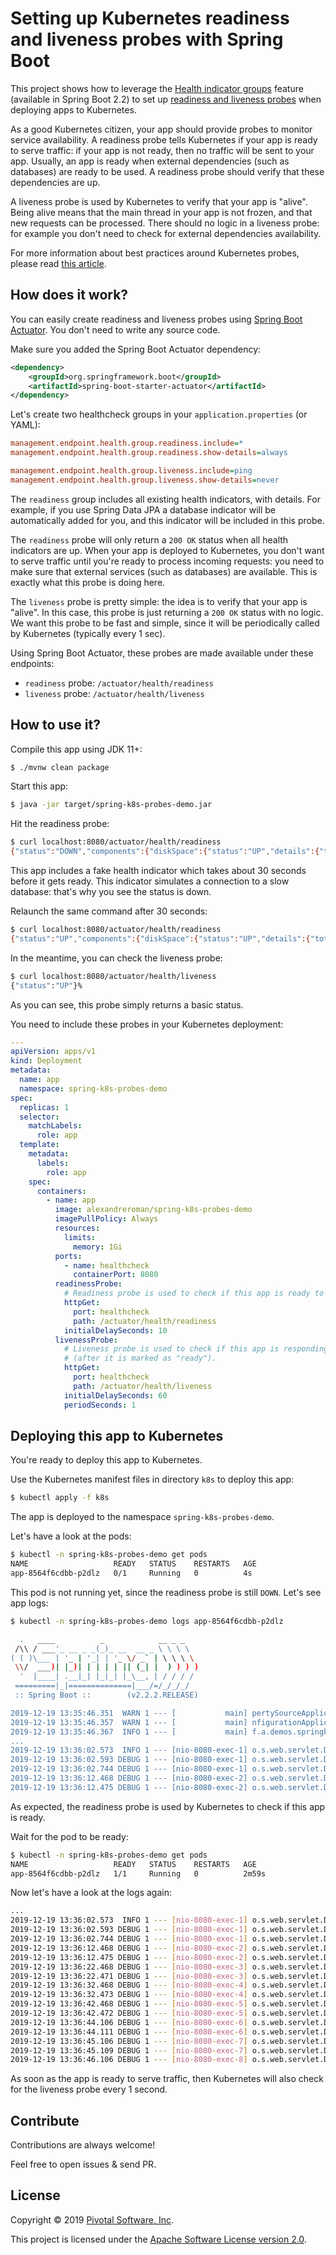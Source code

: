 # Setting up Kubernetes readiness and liveness probes with Spring Boot

This project shows how to leverage the
[Health indicator groups](https://github.com/spring-projects/spring-boot/wiki/Spring-Boot-2.2-Release-Notes#health-indicator-groups)
feature (available in Spring Boot 2.2) to set up
[readiness and liveness probes](https://kubernetes.io/docs/tasks/configure-pod-container/configure-liveness-readiness-startup-probes/)
when deploying apps to Kubernetes.

As a good Kubernetes citizen, your app should provide probes to monitor service
availability. A readiness probe tells Kubernetes if your app is ready to serve
traffic: if your app is not ready, then no traffic will be sent to your app.
Usually, an app is ready when external dependencies (such as databases) are ready to
be used. A readiness probe should verify that these dependencies are up.

A liveness probe is used by Kubernetes to verify that your app is "alive".
Being alive means that the main thread in your app is not frozen, and that new
requests can be processed. There should no logic in a liveness probe: for example
you don't need to check for external dependencies availability.

For more information about best practices around Kubernetes probes, please read
[this article](https://medium.com/metrosystemsro/kubernetes-readiness-liveliness-probes-best-practices-86c3cd9f0b4a).

## How does it work?

You can easily create readiness and liveness probes using
[Spring Boot Actuator](https://docs.spring.io/spring-boot/docs/current/reference/html/production-ready-features.html#production-ready).
You don't need to write any source code.

Make sure you added the Spring Boot Actuator dependency:
```xml
<dependency>
    <groupId>org.springframework.boot</groupId>
    <artifactId>spring-boot-starter-actuator</artifactId>
</dependency>
```

Let's create two healthcheck groups in your `application.properties` (or YAML):
```ini
management.endpoint.health.group.readiness.include=*
management.endpoint.health.group.readiness.show-details=always

management.endpoint.health.group.liveness.include=ping
management.endpoint.health.group.liveness.show-details=never
```

The `readiness` group includes all existing health indicators, with details.
For example, if you use Spring Data JPA a database indicator will be automatically
added for you, and this indicator will be included in this probe. 

The `readiness` probe will only return a `200 OK` status when all health indicators
are up. When your app is deployed to Kubernetes, you don't want to serve traffic
until you're ready to process incoming requests: you need to make sure that external
services (such as databases) are available.
This is exactly what this probe is doing here.

The `liveness` probe is pretty simple: the idea is to verify that your app is "alive".
In this case, this probe is just returning a `200 OK` status with no logic.
We want this probe to be fast and simple, since it will be periodically called by
Kubernetes (typically every 1 sec).

Using Spring Boot Actuator, these probes are made available under these endpoints:
 - `readiness` probe: `/actuator/health/readiness`
 - `liveness` probe: `/actuator/health/liveness`

## How to use it?

Compile this app using JDK 11+:
```bash
$ ./mvnw clean package
```

Start this app:
```bash
$ java -jar target/spring-k8s-probes-demo.jar
```

Hit the readiness probe:
```bash
$ curl localhost:8080/actuator/health/readiness
{"status":"DOWN","components":{"diskSpace":{"status":"UP","details":{"total":499963174912,"free":163210244096,"threshold":10485760}},"fake":{"status":"DOWN"},"ping":{"status":"UP"}}}%
```

This app includes a fake health indicator which takes about 30 seconds before it gets ready.
This indicator simulates a connection to a slow database:
that's why you see the status is down.

Relaunch the same command after 30 seconds:
```bash
$ curl localhost:8080/actuator/health/readiness
{"status":"UP","components":{"diskSpace":{"status":"UP","details":{"total":499963174912,"free":163208421376,"threshold":10485760}},"fake":{"status":"UP"},"ping":{"status":"UP"}}}%
```

In the meantime, you can check the liveness probe:
```bash
$ curl localhost:8080/actuator/health/liveness
{"status":"UP"}%
```

As you can see, this probe simply returns a basic status.

You need to include these probes in your Kubernetes deployment:
```yaml
---
apiVersion: apps/v1
kind: Deployment
metadata:
  name: app
  namespace: spring-k8s-probes-demo
spec:
  replicas: 1
  selector:
    matchLabels:
      role: app
  template:
    metadata:
      labels:
        role: app
    spec:
      containers:
        - name: app
          image: alexandreroman/spring-k8s-probes-demo
          imagePullPolicy: Always
          resources:
            limits:
              memory: 1Gi
          ports:
            - name: healthcheck
              containerPort: 8080
          readinessProbe:
            # Readiness probe is used to check if this app is ready to serve traffic.
            httpGet:
              port: healthcheck
              path: /actuator/health/readiness
            initialDelaySeconds: 10
          livenessProbe:
            # Liveness probe is used to check if this app is responding to requests
            # (after it is marked as "ready").
            httpGet:
              port: healthcheck
              path: /actuator/health/liveness
            initialDelaySeconds: 60
            periodSeconds: 1
```

## Deploying this app to Kubernetes

You're ready to deploy this app to Kubernetes.

Use the Kubernetes manifest files in directory `k8s` to deploy this app:
```bash
$ kubectl apply -f k8s
```

The app is deployed to the namespace `spring-k8s-probes-demo`.

Let's have a look at the pods:
```bash
$ kubectl -n spring-k8s-probes-demo get pods
NAME                   READY   STATUS    RESTARTS   AGE
app-8564f6cdbb-p2dlz   0/1     Running   0          4s
```

This pod is not running yet, since the readiness probe is still `DOWN`.
Let's see app logs:
```bash
$ kubectl -n spring-k8s-probes-demo logs app-8564f6cdbb-p2dlz

  .   ____          _            __ _ _
 /\\ / ___'_ __ _ _(_)_ __  __ _ \ \ \ \
( ( )\___ | '_ | '_| | '_ \/ _` | \ \ \ \
 \\/  ___)| |_)| | | | | || (_| |  ) ) ) )
  '  |____| .__|_| |_|_| |_\__, | / / / /
 =========|_|==============|___/=/_/_/_/
 :: Spring Boot ::        (v2.2.2.RELEASE)

2019-12-19 13:35:46.351  WARN 1 --- [           main] pertySourceApplicationContextInitializer : Skipping 'cloud' property source addition because not in a cloud
2019-12-19 13:35:46.357  WARN 1 --- [           main] nfigurationApplicationContextInitializer : Skipping reconfiguration because not in a cloud
2019-12-19 13:35:46.367  INFO 1 --- [           main] f.a.demos.springk8sprobes.Application    : Starting Application on app-8564f6cdbb-p2dlz with PID 1 (/workspace/BOOT-INF/classes started by vcap in /workspace)
...
2019-12-19 13:36:02.573  INFO 1 --- [nio-8080-exec-1] o.s.web.servlet.DispatcherServlet        : Completed initialization in 23 ms
2019-12-19 13:36:02.593 DEBUG 1 --- [nio-8080-exec-1] o.s.web.servlet.DispatcherServlet        : GET "/actuator/health/readiness", parameters={}
2019-12-19 13:36:02.744 DEBUG 1 --- [nio-8080-exec-1] o.s.web.servlet.DispatcherServlet        : Completed 503 SERVICE_UNAVAILABLE
2019-12-19 13:36:12.468 DEBUG 1 --- [nio-8080-exec-2] o.s.web.servlet.DispatcherServlet        : GET "/actuator/health/readiness", parameters={}
2019-12-19 13:36:12.475 DEBUG 1 --- [nio-8080-exec-2] o.s.web.servlet.DispatcherServlet        : Completed 503 SERVICE_UNAVAILABLE
```

As expected, the readiness probe is used by Kubernetes to check if this app is ready.

Wait for the pod to be ready:
```bash
$ kubectl -n spring-k8s-probes-demo get pods
NAME                   READY   STATUS    RESTARTS   AGE
app-8564f6cdbb-p2dlz   1/1     Running   0          2m59s
```

Now let's have a look at the logs again:
```bash
...
2019-12-19 13:36:02.573  INFO 1 --- [nio-8080-exec-1] o.s.web.servlet.DispatcherServlet        : Completed initialization in 23 ms
2019-12-19 13:36:02.593 DEBUG 1 --- [nio-8080-exec-1] o.s.web.servlet.DispatcherServlet        : GET "/actuator/health/readiness", parameters={}
2019-12-19 13:36:02.744 DEBUG 1 --- [nio-8080-exec-1] o.s.web.servlet.DispatcherServlet        : Completed 503 SERVICE_UNAVAILABLE
2019-12-19 13:36:12.468 DEBUG 1 --- [nio-8080-exec-2] o.s.web.servlet.DispatcherServlet        : GET "/actuator/health/readiness", parameters={}
2019-12-19 13:36:12.475 DEBUG 1 --- [nio-8080-exec-2] o.s.web.servlet.DispatcherServlet        : Completed 503 SERVICE_UNAVAILABLE
2019-12-19 13:36:22.468 DEBUG 1 --- [nio-8080-exec-3] o.s.web.servlet.DispatcherServlet        : GET "/actuator/health/readiness", parameters={}
2019-12-19 13:36:22.471 DEBUG 1 --- [nio-8080-exec-3] o.s.web.servlet.DispatcherServlet        : Completed 200 OK
2019-12-19 13:36:32.468 DEBUG 1 --- [nio-8080-exec-4] o.s.web.servlet.DispatcherServlet        : GET "/actuator/health/readiness", parameters={}
2019-12-19 13:36:32.473 DEBUG 1 --- [nio-8080-exec-4] o.s.web.servlet.DispatcherServlet        : Completed 200 OK
2019-12-19 13:36:42.468 DEBUG 1 --- [nio-8080-exec-5] o.s.web.servlet.DispatcherServlet        : GET "/actuator/health/readiness", parameters={}
2019-12-19 13:36:42.472 DEBUG 1 --- [nio-8080-exec-5] o.s.web.servlet.DispatcherServlet        : Completed 200 OK
2019-12-19 13:36:44.106 DEBUG 1 --- [nio-8080-exec-6] o.s.web.servlet.DispatcherServlet        : GET "/actuator/health/liveness", parameters={}
2019-12-19 13:36:44.111 DEBUG 1 --- [nio-8080-exec-6] o.s.web.servlet.DispatcherServlet        : Completed 200 OK
2019-12-19 13:36:45.106 DEBUG 1 --- [nio-8080-exec-7] o.s.web.servlet.DispatcherServlet        : GET "/actuator/health/liveness", parameters={}
2019-12-19 13:36:45.109 DEBUG 1 --- [nio-8080-exec-7] o.s.web.servlet.DispatcherServlet        : Completed 200 OK
2019-12-19 13:36:46.106 DEBUG 1 --- [nio-8080-exec-8] o.s.web.servlet.DispatcherServlet        : GET "/actuator/health/liveness", parameters={}
```

As soon as the app is ready to serve traffic, then Kubernetes will also check for the
liveness probe every 1 second.

## Contribute

Contributions are always welcome!

Feel free to open issues & send PR.

## License

Copyright &copy; 2019 [Pivotal Software, Inc](https://pivotal.io).

This project is licensed under the [Apache Software License version 2.0](https://www.apache.org/licenses/LICENSE-2.0).
